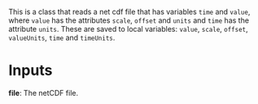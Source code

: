 This is a class that reads a net cdf file that has variables `time` and `value`, where `value` has the attributes `scale`, `offset` and `units` and `time` has the attribute `units`. These are saved to local variables: `value`, `scale`, `offset`, `valueUnits`, `time` and `timeUnits`. 

# Inputs
**file**: The netCDF file.